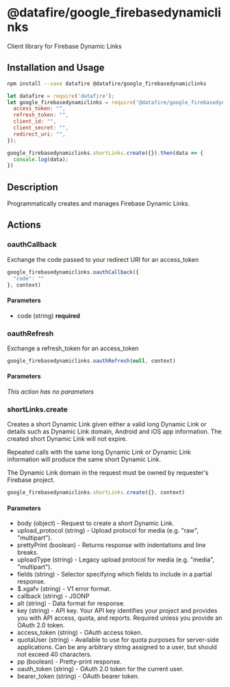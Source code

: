 # @datafire/google_firebasedynamiclinks

Client library for Firebase Dynamic Links

## Installation and Usage
```bash
npm install --save datafire @datafire/google_firebasedynamiclinks
```

```js
let datafire = require('datafire');
let google_firebasedynamiclinks = require('@datafire/google_firebasedynamiclinks').create({
  access_token: "",
  refresh_token: "",
  client_id: "",
  client_secret: "",
  redirect_uri: "",
});

google_firebasedynamiclinks.shortLinks.create({}).then(data => {
  console.log(data);
})
```

## Description
Programmatically creates and manages Firebase Dynamic Links.

## Actions
### oauthCallback
Exchange the code passed to your redirect URI for an access_token


```js
google_firebasedynamiclinks.oauthCallback({
  "code": ""
}, context)
```

#### Parameters
* code (string) **required**

### oauthRefresh
Exchange a refresh_token for an access_token


```js
google_firebasedynamiclinks.oauthRefresh(null, context)
```

#### Parameters
*This action has no parameters*

### shortLinks.create
Creates a short Dynamic Link given either a valid long Dynamic Link or
details such as Dynamic Link domain, Android and iOS app information.
The created short Dynamic Link will not expire.

Repeated calls with the same long Dynamic Link or Dynamic Link information
will produce the same short Dynamic Link.

The Dynamic Link domain in the request must be owned by requester's
Firebase project.


```js
google_firebasedynamiclinks.shortLinks.create({}, context)
```

#### Parameters
* body (object) - Request to create a short Dynamic Link.
* upload_protocol (string) - Upload protocol for media (e.g. "raw", "multipart").
* prettyPrint (boolean) - Returns response with indentations and line breaks.
* uploadType (string) - Legacy upload protocol for media (e.g. "media", "multipart").
* fields (string) - Selector specifying which fields to include in a partial response.
* $.xgafv (string) - V1 error format.
* callback (string) - JSONP
* alt (string) - Data format for response.
* key (string) - API key. Your API key identifies your project and provides you with API access, quota, and reports. Required unless you provide an OAuth 2.0 token.
* access_token (string) - OAuth access token.
* quotaUser (string) - Available to use for quota purposes for server-side applications. Can be any arbitrary string assigned to a user, but should not exceed 40 characters.
* pp (boolean) - Pretty-print response.
* oauth_token (string) - OAuth 2.0 token for the current user.
* bearer_token (string) - OAuth bearer token.

